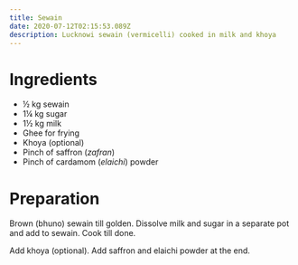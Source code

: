 ```yaml
---
title: Sewain
date: 2020-07-12T02:15:53.089Z
description: Lucknowi sewain (vermicelli) cooked in milk and khoya
---
```

# Ingredients
- ½ kg sewain
- 1¼ kg sugar
- 1½ kg milk
- Ghee for frying
- Khoya (optional)
- Pinch of saffron (_zafran_)
- Pinch of cardamom (_elaichi_) powder

# Preparation

Brown (bhuno) sewain till golden. Dissolve milk and sugar in a separate pot and add to sewain. Cook till done.

Add khoya (optional). Add saffron and elaichi powder at the end.
